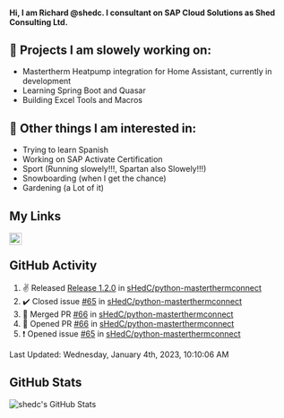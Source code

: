 #### Hi, I am Richard @shedc. I consultant on SAP Cloud Solutions as Shed Consulting Ltd.

## 👋 Projects I am slowely working on:
- Mastertherm Heatpump integration for Home Assistant, currently in development
- Learning Spring Boot and Quasar
- Building Excel Tools and Macros

## 👀 Other things I am interested in:
- Trying to learn Spanish
- Working on SAP Activate Certification
- Sport (Running slowely!!!, Spartan also Slowely!!!)
- Snowboarding (when I get the chance)
- Gardening (a Lot of it)

## My Links
[<img align="left" alt="shedc | LinkedIn" width="22px" src="https://cdn.jsdelivr.net/npm/simple-icons@v3/icons/linkedin.svg" />][linkedin]

<br/>

## GitHub Activity
<!--RECENT_ACTIVITY:start-->
1. ✌️ Released [Release 1.2.0](https://github.com/sHedC/python-masterthermconnect/releases/tag/1.2.0) in [sHedC/python-masterthermconnect](https://github.com/sHedC/python-masterthermconnect)
2. ✔️ Closed issue [#65](https://github.com/sHedC/python-masterthermconnect/issues/65) in [sHedC/python-masterthermconnect](https://github.com/sHedC/python-masterthermconnect)
3. 🎉 Merged PR [#66](https://github.com/sHedC/python-masterthermconnect/pull/66) in [sHedC/python-masterthermconnect](https://github.com/sHedC/python-masterthermconnect)
4. 💪 Opened PR [#66](https://github.com/sHedC/python-masterthermconnect/pull/66) in [sHedC/python-masterthermconnect](https://github.com/sHedC/python-masterthermconnect)
5. ❗️ Opened issue [#65](https://github.com/sHedC/python-masterthermconnect/issues/65) in [sHedC/python-masterthermconnect](https://github.com/sHedC/python-masterthermconnect)
<!--RECENT_ACTIVITY:end-->
<!--RECENT_ACTIVITY:last_update-->
Last Updated: Wednesday, January 4th, 2023, 10:10:06 AM
<!--RECENT_ACTIVITY:last_update_end-->

## GitHub Stats
<img align="left" alt="shedc's GitHub Stats" src="https://github-readme-stats.vercel.app/api?username=shedc&show_icons=true&hide_title=true" />

[linkedin]: https://www.linkedin.com/in/richard-holmes-3314251/
